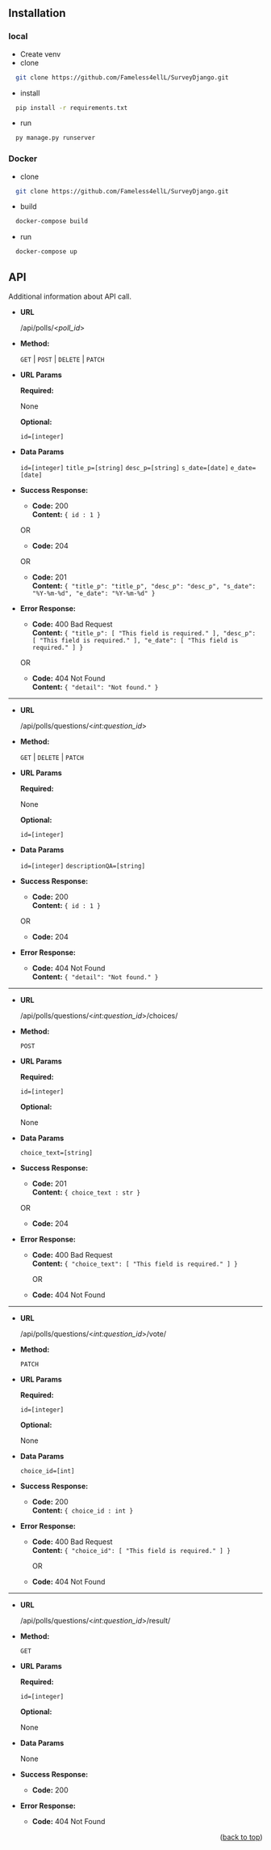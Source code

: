 <!-- GETTING STARTED -->
## Installation

### local

* Create venv
* clone
```sh
  git clone https://github.com/Fameless4ellL/SurveyDjango.git
```
* install 
```sh
  pip install -r requirements.txt
```
* run
```sh
  py manage.py runserver
```
### Docker
* clone
```sh
  git clone https://github.com/Fameless4ellL/SurveyDjango.git
```
* build
```sh
  docker-compose build
```
* run
```sh
  docker-compose up
```




**API**
----
  Additional information about API call.

* **URL**

  /api/polls/<_poll_id_>

* **Method:**

  `GET` | `POST` | `DELETE` | `PATCH`
  
*  **URL Params** 

   **Required:**
 
   None

   **Optional:**
 
   `id=[integer]`
   

* **Data Params**

  `id=[integer]` `title_p=[string]` `desc_p=[string]` `s_date=[date]` `e_date=[date]`

* **Success Response:**

  * **Code:** 200 <br />
    **Content:** `{ id : 1 }`
    
  OR
  
  * **Code:** 204 <br />
  
  OR
  
  * **Code:** 201 <br />
    **Content:** `{
        "title_p": "title_p",
        "desc_p": "desc_p",
        "s_date": "%Y-%m-%d",
        "e_date": "%Y-%m-%d"
    }`
 
* **Error Response:**

  * **Code:** 400 Bad Request <br />
    **Content:** `{
    "title_p": [
        "This field is required."
    ],
    "desc_p": [
        "This field is required."
    ],
    "e_date": [
        "This field is required."
    ]
}`

  OR

  * **Code:** 404 Not Found <br />
    **Content:** `{
    "detail": "Not found."
}`

----


* **URL**

  /api/polls/questions/<_int:question_id_>

* **Method:**

  `GET` | `DELETE` | `PATCH`
  
*  **URL Params** 

   **Required:**
 
   None

   **Optional:**
 
   `id=[integer]`
   

* **Data Params**

  `id=[integer]` `descriptionQA=[string]`

* **Success Response:**

  * **Code:** 200 <br />
    **Content:** `{ id : 1 }`
    
  OR
  
  * **Code:** 204 <br />
  
 
* **Error Response:**

  * **Code:** 404 Not Found <br />
    **Content:** `{
    "detail": "Not found."
}`

----

* **URL**

  /api/polls/questions/<_int:question_id_>/choices/

* **Method:**

  `POST` 
  
*  **URL Params** 

   **Required:**
 
   `id=[integer]`

   **Optional:**
 
   None
   

* **Data Params**

  `choice_text=[string]`

* **Success Response:**

  * **Code:** 201 <br />
    **Content:** `{ choice_text : str }`
    
  OR
  
  * **Code:** 204 <br />
  
 
* **Error Response:**

  * **Code:** 400 Bad Request <br />
    **Content:** `{
    "choice_text": [
        "This field is required."
    ]
}`

    OR
    
  * **Code:** 404 Not Found <br />

----

* **URL**

  /api/polls/questions/<_int:question_id_>/vote/

* **Method:**

  `PATCH` 
  
*  **URL Params** 

   **Required:**
 
   `id=[integer]`

   **Optional:**
 
   None
   

* **Data Params**

  `choice_id=[int]`

* **Success Response:**

  * **Code:** 200 <br />
    **Content:** `{ choice_id : int }`
  
 
* **Error Response:**

  * **Code:** 400 Bad Request <br />
    **Content:** `{
    "choice_id": [
        "This field is required."
    ]
}`

    OR
    
  * **Code:** 404 Not Found <br />

----

* **URL**

  /api/polls/questions/<_int:question_id_>/result/

* **Method:**

  `GET` 
  
*  **URL Params** 

   **Required:**
 
   `id=[integer]`

   **Optional:**
 
   None     

* **Data Params**

   None

* **Success Response:**

  * **Code:** 200 <br />
    
* **Error Response:**
   
  * **Code:** 404 Not Found <br />
  
<p align="right">(<a href="#top">back to top</a>)</p>
